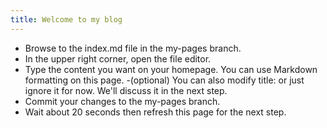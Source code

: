 ```yaml
---
title: Welcome to my blog
---
```

- Browse to the index.md file in the my-pages branch.
- In the upper right corner, open the file editor.
- Type the content you want on your homepage. You can use Markdown formatting on this page.
  -(optional) You can also modify title: or just ignore it for now. We'll discuss it in the next step.
- Commit your changes to the my-pages branch.
- Wait about 20 seconds then refresh this page for the next step.
